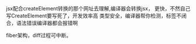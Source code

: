 jsx配合createElement转换的那个网址去理解,编译器会转换jsx，
更快，不然自己写CreateElement要写死了，开发效率高
类型安全，编译器帮你检测，标签不闭合，语法错误编译器都会报错啊

fiber架构，diff过程可中断。


